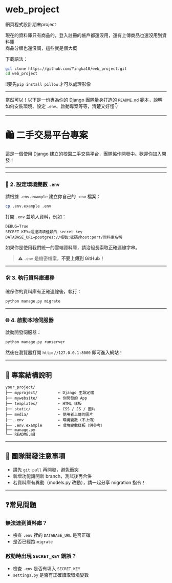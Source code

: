 # web_project
網頁程式設計期末project

現在的資料庫只有商品的，登入註冊的帳戶都還沒用，還有上傳商品也還沒用到資料庫  
商品分類也還沒調，這些就是個大概
  
下載語法：
```bash
git clone https://github.com/Yingka10/web_project.git
cd web_project
```
!!要先`pip install pillow`  才可以處理影像

---
當然可以！以下是一份專為你的 Django 團隊量身打造的 `README.md` 範本，說明如何安裝環境、設定 `.env`、啟動專案等等，清楚又好懂👇

---


# 🛍️ 二手交易平台專案

這是一個使用 Django 建立的校園二手交易平台，團隊協作開發中。歡迎你加入開發！

---



---

### 🔑 2. 設定環境變數 `.env`

請根據 `.env.example` 建立你自己的 `.env` 檔案：

```bash
cp .env.example .env
```

打開 `.env` 並填入資料，例如：

```env
DEBUG=True
SECRET_KEY=這邊請填佳穎的 secret key
DATABASE_URL=postgres://帳號:密碼@host:port/資料庫名稱
```

如果你是使用我們統一的雲端資料庫，請洽組長索取正確連線字串。

> ⚠️ `.env` 是機密檔案，**不要上傳到 GitHub！**

---

### 🛠️ 3. 執行資料庫遷移

確保你的資料庫有正確連線後，執行：

```bash
python manage.py migrate
```

---

### 🌐 4. 啟動本地伺服器

啟動開發伺服器：

```bash
python manage.py runserver
```

然後在瀏覽器打開 `http://127.0.0.1:8000` 即可進入網站！

---

## 📁 專案結構說明

```
your_project/
├── myproject/         ← Django 主設定檔
├── mywebsite/         ← 你開發的 App
├── templates/         ← HTML 樣板
├── static/            ← CSS / JS / 圖片
├── media/             ← 使用者上傳的圖片
├── .env               ← 環境變數（不上傳）
├── .env.example       ← 環境變數樣板（供參考）
├── manage.py
└── README.md
```

---

## 👥 團隊開發注意事項

- 請先 `git pull` 再開發，避免衝突
- 新增功能請開新 branch，測試後再合併
- 若資料庫有異動（models.py 改動），請一起分享 migration 指令！

---

## ❓常見問題

### 無法連到資料庫？
- 檢查 `.env` 裡的 `DATABASE_URL` 是否正確
- 是否已經跑 `migrate`

### 啟動時出現 `SECRET_KEY` 錯誤？
- 檢查 `.env` 是否有填入 `SECRET_KEY`
- `settings.py` 是否有正確讀取環境變數

